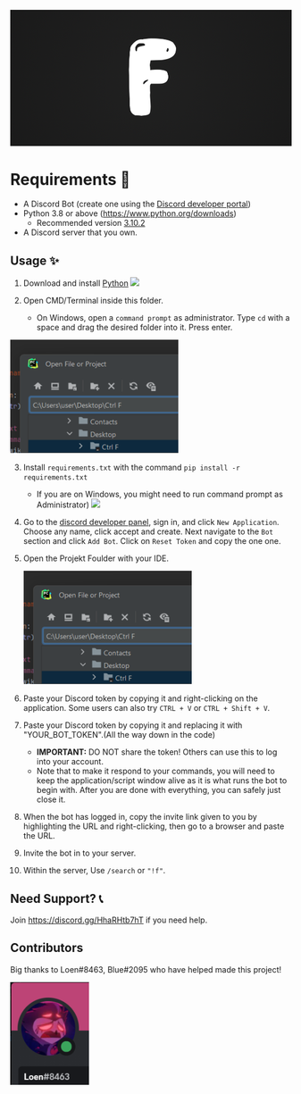 <p align="center">
  <img alt="Ctrl F" src="https://github.com/J4FF/Ctrl_F/blob/main/FFFFF.png" width="750px">
</p>

# Requirements 🧾
- A Discord Bot (create one using the [Discord developer portal](https://discord.com/developers/applications))
- Python 3.8 or above (https://www.python.org/downloads)
  - Recommended version [3.10.2](https://www.python.org/downloads/release/python-3102/)
- A Discord server that you own.
  
## Usage ✨
1. Download and install [Python](https://www.python.org/downloads) 
![](https://i.alexflipnote.dev/2Ucs5Hf.png)

2. Open CMD/Terminal inside this folder.
   - On Windows, open a `command prompt` as administrator. Type `cd` with a space and drag the desired folder into it. Press enter.

 ![](https://github.com/J4FF/Ctrl_F/blob/main/image.png)
 
3. Install `requirements.txt` with the command `pip install -r requirements.txt`
   - If you are on Windows, you might need to run command prompt as Administrator)
![](https://i.alexflipnote.dev/4QPnZiX.gif)

4. Go to the [discord developer panel](https://discord.com/developers/applications), sign in, and click `New Application`. Choose any name, click accept and create. Next navigate to the `Bot` section and click `Add Bot`.  Click on `Reset Token` and copy the one one.

5. Open the Projekt Foulder with your IDE.

    ![](https://github.com/J4FF/Ctrl_F/blob/main/image.png)
6. Paste your Discord token by copying it and right-clicking on the application. Some users can also try `CTRL + V` or `CTRL + Shift + V`.
6. Paste your Discord token by copying it and replacing it with "YOUR_BOT_TOKEN".(All the way down in the code)
   - **IMPORTANT:** DO NOT share the token! Others can use this to log into your account.
   - Note that to make it respond to your commands, you will need to keep the application/script window alive as it is what runs the bot to begin with. After you are done with everything, you can safely just close it.
7. When the bot has logged in, copy the invite link given to you by highlighting the URL and right-clicking, then go to a browser and paste the URL.
7. Invite the bot in to your server.
8. Within the server, Use `/search` or `"!f"`.

## Need Support? 📞
Join https://discord.gg/HhaRHtb7hT if you need help.

## Contributors
Big thanks to Loen#8463, Blue#2095 who have helped made this project!

  <img src="https://github.com/J4FF/Ctrl_F/blob/main/helper.png" />
  
